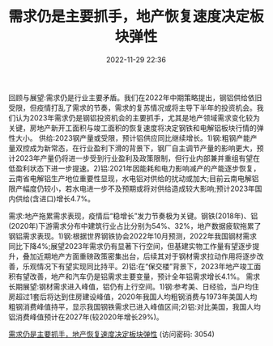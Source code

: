 ﻿---
title: 需求仍是主要抓手，地产恢复速度决定板块弹性
date: 2022-11-29 22:36
tags:
- 钢铁/有色行业
updated: 1970-01-01 08:00:00
---

回顾与展望:需求仍是行业主要矛盾。我们在2022年中期策略提出，钢铝供给依旧受限，但疫情打乱了需求的节奏，需求的复苏情况或将主导下半年的投资机会。我们认为2023年需求仍是钢铝投资机会的主要抓手，尤其是地产领域需求变化较为关键，房地产新开工面积与竣工面积的恢复速度将决定钢铁和电解铝板块行情的弹性大小。
供给:2023钢产量或受限，预计铝供应同比继续增长。1)钢:粗钢产能产量双控成为新常态，在行业盈利下滑的背景下，钢厂自主调节产量的影响更大，预计2023年产量仍将进一步受到行业盈利及政策限制，但行业内部兼并重组有望在低盈利状态下进一步提速。2)铝:2021年因能耗和电力影响减产的产能逐步恢复，云南省电解铝生产地位重要性显现，水电铝对供给的扰动或加大;目前云南电解铝限产幅度仍较小，若水电进一步不及预期或将对供给造成较大影响;预计2023年国内供给(含进口)增长4.7%。
<!-- more -->
需求:地产拖累需求表现，疫情后“稳增长”发力节奏极为关键。钢铁(2018年)、铝(2020年)下游需求分布中建筑行业占比分别为54%、32%，地产数据疲软拖累了钢铝需求表现。1)钢:根据世界钢铁协会2022年10月预测，2022年我国钢材需求同比下降4%;展望2023年需求仍有显著下行空间，但基建实物工作量有望逐步提升，叠加近期地产方面重磅政策密集出台，后续其对于钢材需求拉动作用将逐步改善，乐观情况下有望实现同比持平。2)铝:在“保交楼”背景下，2023年地产竣工面积有望改善，地产和汽车仍是铝需求主要变量，预计全年铝需求增长4.1%。
需求长期展望:钢材需求进入峰值，铝仍有上行空间。1)钢:参考美、日经验，当户均住房超过1套后将达到住房建设峰值，2020年我国人均粗钢消费与1973年美国人均粗钢消费峰值持平，显示我国钢铁需求已进入峰值区间;2)铝:对比美国，我国人均铝消费峰值预计在2027年(较2020年增长29%)。

[需求仍是主要抓手，地产恢复速度决定板块弹性](https://url12.ctfile.com/f/3948612-735796938-f1de42?p=3054)
(访问密码: 3054)

